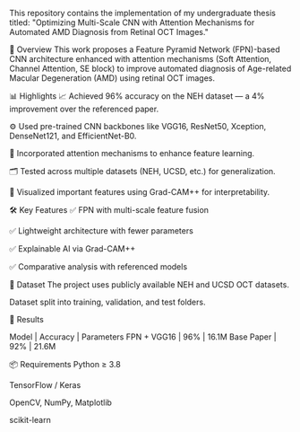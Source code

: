 This repository contains the implementation of my undergraduate thesis titled:
"Optimizing Multi-Scale CNN with Attention Mechanisms for Automated AMD Diagnosis from Retinal OCT Images."


📌 Overview
This work proposes a Feature Pyramid Network (FPN)-based CNN architecture enhanced with attention mechanisms (Soft Attention, Channel Attention, SE block) to improve automated diagnosis of Age-related Macular Degeneration (AMD) using retinal OCT images.

📊 Highlights
📈 Achieved 96% accuracy on the NEH dataset — a 4% improvement over the referenced paper.

⚙️ Used pre-trained CNN backbones like VGG16, ResNet50, Xception, DenseNet121, and EfficientNet-B0.

🧩 Incorporated attention mechanisms to enhance feature learning.

🗂️ Tested across multiple datasets (NEH, UCSD, etc.) for generalization.

🧠 Visualized important features using Grad-CAM++ for interpretability.

🛠️ Key Features
✅ FPN with multi-scale feature fusion

✅ Lightweight architecture with fewer parameters

✅ Explainable AI via Grad-CAM++

✅ Comparative analysis with referenced models

📁 Dataset
The project uses publicly available NEH and UCSD OCT datasets.

Dataset split into training, validation, and test folders.

🧪 Results

Model       | Accuracy | Parameters
FPN + VGG16 | 96% | 16.1M
Base Paper  | 92% | 21.6M

📦 Requirements
Python ≥ 3.8

TensorFlow / Keras

OpenCV, NumPy, Matplotlib

scikit-learn
